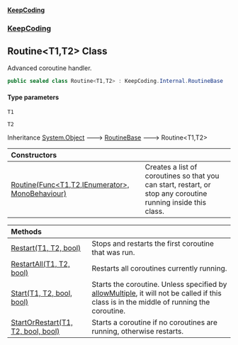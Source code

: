#### [KeepCoding](index.md 'index')
### [KeepCoding](KeepCoding.md 'KeepCoding')
## Routine&lt;T1,T2&gt; Class
Advanced coroutine handler.   
```csharp
public sealed class Routine<T1,T2> : KeepCoding.Internal.RoutineBase
```
#### Type parameters
<a name='KeepCoding_Routine_T1_T2__T1'></a>
`T1`  
  
<a name='KeepCoding_Routine_T1_T2__T2'></a>
`T2`  
  

Inheritance [System.Object](https://docs.microsoft.com/en-us/dotnet/api/System.Object 'System.Object') &#129106; [RoutineBase](RoutineBase.md 'KeepCoding.Internal.RoutineBase') &#129106; Routine&lt;T1,T2&gt;  

| Constructors | |
| :--- | :--- |
| [Routine(Func&lt;T1,T2,IEnumerator&gt;, MonoBehaviour)](Routine_T1_T2___ctor_PKOe8_8O9eRmAKfkf4tMzw.md 'KeepCoding.Routine&lt;T1,T2&gt;.Routine(System.Func&lt;T1,T2,System.Collections.IEnumerator&gt;, MonoBehaviour)') | Creates a list of coroutines so that you can start, restart, or stop any coroutine running inside this class.<br/> |

| Methods | |
| :--- | :--- |
| [Restart(T1, T2, bool)](Routine_T1_T2__Restart_tLk7h_weR6Bq_psFM20eCA.md 'KeepCoding.Routine&lt;T1,T2&gt;.Restart(T1, T2, bool)') | Stops and restarts the first coroutine that was run.<br/> |
| [RestartAll(T1, T2, bool)](Routine_T1_T2__RestartAll_Kf5rGRaOsx_Vrl72kjTvRQ.md 'KeepCoding.Routine&lt;T1,T2&gt;.RestartAll(T1, T2, bool)') | Restarts all coroutines currently running.<br/> |
| [Start(T1, T2, bool, bool)](Routine_T1_T2__Start_X6yAvqtEoNCMEJmUxiTeCQ.md 'KeepCoding.Routine&lt;T1,T2&gt;.Start(T1, T2, bool, bool)') | Starts the coroutine. Unless specified by [allowMultiple](Routine_T1_T2__Start_X6yAvqtEoNCMEJmUxiTeCQ.md#KeepCoding_Routine_T1_T2__Start(T1_T2_bool_bool)_allowMultiple 'KeepCoding.Routine&lt;T1,T2&gt;.Start(T1, T2, bool, bool).allowMultiple'), it will not be called if this class is in the middle of running the coroutine.<br/> |
| [StartOrRestart(T1, T2, bool, bool)](Routine_T1_T2__StartOrRestart_nLOBMokxatNxTCRI1GNF2w.md 'KeepCoding.Routine&lt;T1,T2&gt;.StartOrRestart(T1, T2, bool, bool)') | Starts a coroutine if no coroutines are running, otherwise restarts.<br/> |
